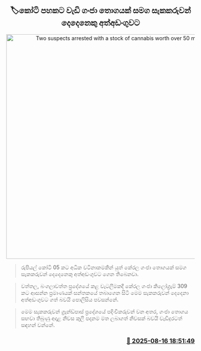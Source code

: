 <p align='center'><b><h2 align='center' title='Two suspects arrested with a stock of cannabis worth over 50 million'>🏷කෝටි පහකට වැඩි ගංජා තොගයක් සමග සැකකරුවන් දෙදෙනෙකු අත්අඩංගුවට</h2></b></p>
<p align='center'><img src='https://helakuru.sgp1.cdn.digitaloceanspaces.com/esana/images/lib/arrested-2[1].jpg' width='600' alt='Two suspects arrested with a stock of cannabis worth over 50 million'></p>

> රුපියල් කෝටි 05 කට අධික වටිනාකමකින් යුත් කේරල ගංජා තොගයක් සමග සැකකරුවන් දෙදෙනෙකු අත්අඩංගුවට ගෙන තිබෙනවා.

> වත්තල, බංගලාවත්ත ප්‍රදේශයේ කළ වැටලීමකදී කේරල ගංජා කිලෝග්‍රැම් 309 කට ආසන්න ප්‍රමාණයක් සන්තකයේ තබාගෙන සිටි මෙම සැකකරුවන් දෙදෙනා අත්අඩංගුවට ගත් බවයි පොලිසිය පවසන්නේ.

> මෙම සැකකරුවන් ග්‍රෑන්ඩ්පාස් ප්‍රදේශයේ පදිංචිකරුවන් වන අතර, ගංජා තොගය සඟවා තිබුණු අදාළ නිවස කුලී පදනම මත ලබාගත් නිවසක් බවයි වැඩිදුරටත් සඳහන් වන්නේ.



<h3 align='right'><a href='https://www.helakuru.lk/esana/p/112755/'>📅 2025-08-16 18:51:49</a></h3>
